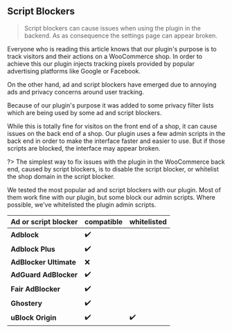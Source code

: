## Script Blockers

> Script blockers can cause issues when using the plugin in the backend. As as consequence the settings page can appear broken.

Everyone who is reading this article knows that our plugin's purpose is to track visitors and their actions on a WooCommerce shop. In order to achieve this our plugin injects tracking pixels provided by popular advertising platforms like Google or Facebook. 

On the other hand, ad and script blockers have emerged due to annoying ads and privacy concerns around user tracking.

Because of our plugin's purpose it was added to some privacy filter lists which are being used by some ad and script blockers. 

While this is totally fine for visitos on the front end of a shop, it can cause issues on the back end of a shop. Our plugin uses a few admin scripts in the back end in order to make the interface faster and easier to use. But if those scripts are blocked, the interface may appear broken. 

?> The simplest way to fix issues with the plugin in the WooCommerce back end, caused by script blockers, is to disable the script blocker, or whitelist the shop domain in the script blocker. 

We tested the most popular ad and script blockers with our plugin. Most of them work fine with our plugin, but some block our admin scripts. Where possible, we've whitelisted the plugin admin scripts. 

Ad or script blocker      | compatible  | whitelisted
---                       | ---         | ---
**Adblock**               | ✔️           | 
**Adblock Plus**          | ✔️           | 
**AdBlocker Ultimate**    | ❌          | 
**AdGuard AdBlocker**     | ✔️           | 
**Fair AdBlocker**        | ✔️           | 
**Ghostery**              | ✔️           | 
**uBlock Origin**         | ✔️           | ✔️



